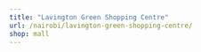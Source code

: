 ```yaml
---
title: "Lavington Green Shopping Centre"
url: /nairobi/lavington-green-shopping-centre/
shop: mall
---
```

